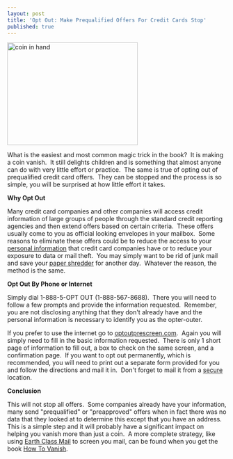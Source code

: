 ```yaml
---
layout: post
title: 'Opt Out: Make Prequalified Offers For Credit Cards Stop'
published: true
---
```

<p><img class="aligncenter size-full wp-image-355" title="coin in hand" src="{{ site.baseurl }}/images/coin-in-hand.jpg" alt="coin in hand" width="300" height="236" /></p>
<p>What is the easiest and most common magic trick in the book?  It is making a coin vanish.  It still delights children and is something that almost anyone can do with very little effort or practice.  The same is true of opting out of prequalified credit card offers.  They can be stopped and the process is so simple, you will be surprised at how little effort it takes.</p>
<p><strong>Why Opt Out</strong></p>
<p>Many credit card companies and other companies will access credit information of large groups of people through the standard credit reporting agencies and then extend offers based on certain criteria.  These offers usually come to you as official looking envelopes in your mailbox.  Some reasons to eliminate these offers could be to reduce the access to your <a title="PErsonal Information Protection" href="http://www.howtovanish.com/PersonalInformationProtectionPost" target="_blank">personal information</a> that credit card companies have or to reduce your exposure to data or mail theft.  You may simply want to be rid of junk mail and save your <a title="paper shredder" href="http://www.howtovanish.com/papershredderbook" target="_blank">paper shredder</a> for another day.  Whatever the reason, the method is the same.</p>
<p><strong>Opt Out By Phone or Internet</strong></p>
<p>Simply dial 1-888-5-OPT OUT (1-888-567-8688).  There you will need to follow a few prompts and provide the information requested.  Remember, you are not disclosing anything that they don't already have and the personal information is necessary to identify you as the opter-outer.</p>
<p>If you prefer to use the internet go to <a title="Opt Out" href="http://www.howtovanish.com/OptOutPrescreen" target="_blank">optoutprescreen.com</a>.  Again you will simply need to fill in the basic information requested.  There is only 1 short page of information to fill out, a box to check on the same screen, and a confirmation page.  If you want to opt out permanently, which is recommended, you will need to print out a separate form provided for you and follow the directions and mail it in.  Don't forget to mail it from a <a title="Secure Your Mail" href="http://www.howtovanish.com/SecureYourMailPost" target="_blank">secure</a> location.</p>
<p><strong>Conclusion</strong></p>
<p>This will not stop all offers.  Some companies already have your information, many send "prequalified" or "preapproved" offers when in fact there was no data that they looked at to determine this except that you have an address.  This is a simple step and it will probably have a significant impact on helping you vanish more than just a coin.  A more complete strategy, like using <a title="ECM" href="http://www.runtogold.com/get-a-ghost-address/" target="_blank">Earth Class Mail</a> to screen you mail, can be found when you get the book <a href="http://www.howtovanish.com/HTVBook">How To Vanish</a>.</p>
